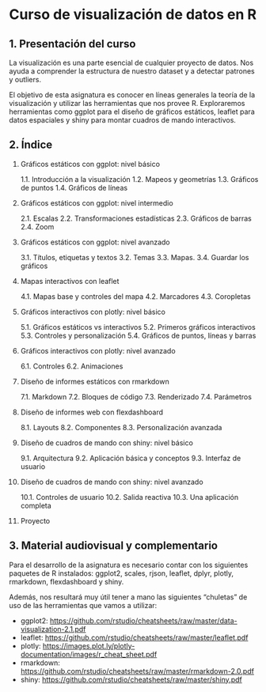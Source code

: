 # Curso de visualización de datos en R

## 1. Presentación del curso

La visualización es una parte esencial de cualquier proyecto de datos. Nos ayuda a comprender la estructura de nuestro dataset y a detectar patrones y outliers.

El objetivo de esta asignatura es conocer en líneas generales la teoría de la visualización y utilizar las herramientas que nos provee R. Exploraremos herramientas como ggplot para el diseño de gráficos estáticos, leaflet para datos espaciales y shiny para montar cuadros de mando interactivos.

## 2. Índice

1. Gráficos estáticos con ggplot: nivel básico

    1.1.	Introducción a la visualización
    1.2.	Mapeos y geometrías
    1.3.	Gráficos de puntos
    1.4.	Gráficos de líneas

2. Gráficos estáticos con ggplot: nivel intermedio

    2.1. Escalas
    2.2. Transformaciones estadísticas
    2.3. Gráficos de barras
    2.4. Zoom

3. Gráficos estáticos con ggplot: nivel avanzado

    3.1. Títulos, etiquetas y textos
    3.2. Temas
    3.3. Mapas.
    3.4. Guardar los gráficos

4. Mapas interactivos con leaflet

    4.1. Mapas base y controles del mapa
    4.2. Marcadores
    4.3. Coropletas

5. Gráficos interactivos con plotly: nivel básico

    5.1. Gráficos estáticos vs interactivos
    5.2. Primeros gráficos interactivos
    5.3. Controles y personalización
    5.4. Gráficos de puntos, líneas y barras

6. Gráficos interactivos con plotly: nivel avanzado

    6.1. Controles
    6.2. Animaciones

7. Diseño de informes estáticos con rmarkdown

    7.1. Markdown
    7.2. Bloques de código
    7.3. Renderizado
    7.4. Parámetros

8. Diseño de informes web con flexdashboard

    8.1. Layouts
    8.2. Componentes
    8.3. Personalización avanzada

9. Diseño de cuadros de mando con shiny: nivel básico

    9.1. Arquitectura
    9.2. Aplicación básica y conceptos
    9.3. Interfaz de usuario

10. Diseño de cuadros de mando con shiny: nivel avanzado

    10.1. Controles de usuario
    10.2. Salida reactiva
    10.3. Una aplicación completa

11. Proyecto

## 3. Material audiovisual y complementario

Para el desarrollo de la asignatura es necesario contar con los siguientes paquetes de R instalados: ggplot2, scales, rjson, leaflet, dplyr, plotly, rmarkdown, flexdashboard y shiny.

Además, nos resultará muy útil tener a mano las siguientes “chuletas” de uso de las herramientas que vamos a utilizar:

* ggplot2: https://github.com/rstudio/cheatsheets/raw/master/data-visualization-2.1.pdf
* leaflet: https://github.com/rstudio/cheatsheets/raw/master/leaflet.pdf
* plotly: https://images.plot.ly/plotly-documentation/images/r_cheat_sheet.pdf
* rmarkdown: https://github.com/rstudio/cheatsheets/raw/master/rmarkdown-2.0.pdf
* shiny: https://github.com/rstudio/cheatsheets/raw/master/shiny.pdf
